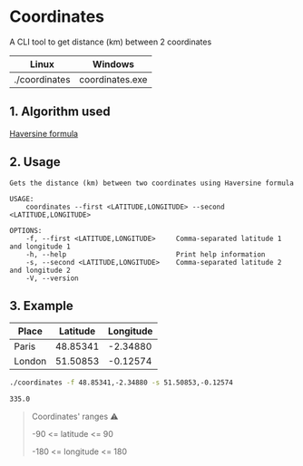 # Coordinates

A CLI tool to get distance (km) between 2 coordinates
  
|Linux|Windows  |
|--|--|
|./coordinates | coordinates.exe |

## 1. Algorithm used
[Haversine formula](https://en.wikipedia.org/wiki/Haversine_formula)

## 2. Usage

    Gets the distance (km) between two coordinates using Haversine formula

    USAGE:
        coordinates --first <LATITUDE,LONGITUDE> --second <LATITUDE,LONGITUDE>

    OPTIONS:
        -f, --first <LATITUDE,LONGITUDE>     Comma-separated latitude 1 and longitude 1
        -h, --help                           Print help information
        -s, --second <LATITUDE,LONGITUDE>    Comma-separated latitude 2 and longitude 2
        -V, --version      

## 3. Example

| Place | Latitude| Longitude  |
|--|--|--|
| Paris | 48.85341 | -2.34880 |
| London | 51.50853 | -0.12574 |


```sh
./coordinates -f 48.85341,-2.34880 -s 51.50853,-0.12574
```

```sh
335.0
```
> Coordinates' ranges :warning:
>
> -90 <= latitude <= 90
>
> -180 <= longitude <= 180
